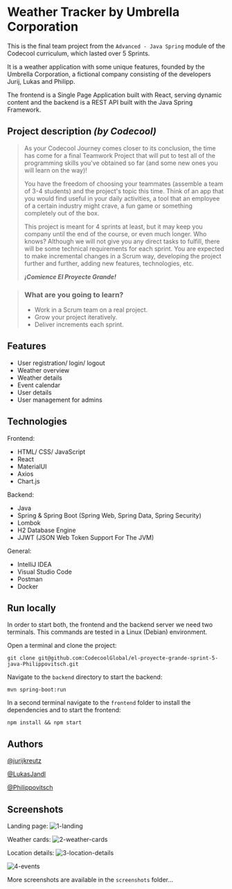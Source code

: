 # Weather Tracker by Umbrella Corporation

This is the final team project from the `Advanced - Java Spring` module of the Codecool curriculum, which lasted over 5 Sprints.

It is a weather application with some unique features, founded by the Umbrella Corporation, a fictional company consisting of the developers Jurij, Lukas and Philipp.

The frontend is a Single Page Application built with React, serving dynamic content and the backend is a REST API built with the Java Spring Framework.

## Project description *(by Codecool)*

> As your Codecool Journey comes closer to its conclusion, the time has come for a final Teamwork Project that will put
> to test all of the programming skills you've obtained so far (and some new ones you will learn on the way)!
>
> You have the freedom of choosing your teammates (assemble a team of 3-4 students) and the project's topic this time.
> Think of an app that you would find useful in your daily activities, a tool that an employee of a certain industry might
> crave, a fun game or something completely out of the box.
>
> This project is meant for 4 sprints at least, but it may keep you company until the end of the course, or even much
> longer. Who knows? Although we will not give you any direct tasks to fulfill, there will be some technical requirements
> for each sprint. You are expected to make incremental changes in a Scrum way, developing the project further and further,
> adding new features, technologies, etc.
>
> ***¡Comience El Proyecte Grande!***

> ### What are you going to learn?
> - Work in a Scrum team on a real project.
> - Grow your project iteratively.
> - Deliver increments each sprint.

## Features

- User registration/ login/ logout
- Weather overview
- Weather details
- Event calendar
- User details
- User management for admins

## Technologies

Frontend:
- HTML/ CSS/ JavaScript
- React
- MaterialUI
- Axios
- Chart.js

Backend:
- Java
- Spring & Spring Boot (Spring Web, Spring Data, Spring Security)
- Lombok
- H2 Database Engine
- JJWT (JSON Web Token Support For The JVM)

General:
- IntelliJ IDEA
- Visual Studio Code
- Postman
- Docker

## Run locally

In order to start both, the frontend and the backend server we need two terminals. This commands are tested in a Linux (Debian) environment.

Open a terminal and clone the project:

```
git clone git@github.com:CodecoolGlobal/el-proyecte-grande-sprint-5-java-Philippovitsch.git
```

Navigate to the `backend` directory to start the backend:

```
mvn spring-boot:run
```

In a second terminal navigate to the `frontend` folder to install the dependencies and to start the frontend:

```
npm install && npm start
```

## Authors

[@jurijkreutz](https://github.com/jurijkreutz)

[@LukasJandl](https://github.com/LukasJandl)

[@Philippovitsch](https://github.com/Philippovitsch)

## Screenshots

Landing page:
![1-landing](https://github.com/CodecoolGlobal/el-proyecte-grande-sprint-5-java-Philippovitsch/assets/16825493/09ea3aa0-8b07-493a-b623-a1cd5ba23cd7)

Weather cards:
![2-weather-cards](https://github.com/CodecoolGlobal/el-proyecte-grande-sprint-5-java-Philippovitsch/assets/16825493/2323d7f6-ad58-4e95-9526-b53fbb746992)

Location details:
![3-location-details](https://github.com/CodecoolGlobal/el-proyecte-grande-sprint-5-java-Philippovitsch/assets/16825493/8320f29d-a7a9-4e3f-bdb9-debf2dc1d97c)

![4-events](https://github.com/CodecoolGlobal/el-proyecte-grande-sprint-5-java-Philippovitsch/assets/16825493/661fde04-cd81-4170-a591-0d888372e9f8)

More screenshots are available in the `screenshots` folder...
